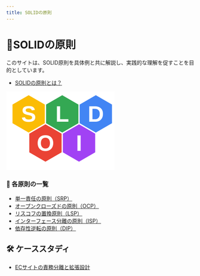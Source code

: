 ```yaml
---
title: SOLIDの原則
---
```




# 📘SOLIDの原則
このサイトは、SOLID原則を具体例と共に解説し、実践的な理解を促すことを目的としています。

- [SOLIDの原則とは？](solid-principles.md)

<img src="/images/solid.svg" alt="SOLIDの図" style="width: 290px; height: 210px; margin:auto;"/>


### 🔎 各原則の一覧

- [単一責任の原則（SRP）](./single-responsibility-principle.md)
- [オープンクローズドの原則（OCP）](./open-closed-principle.md)
- [リスコフの置換原則（LSP）](./liskov-substitution-principle.md)
- [インターフェース分離の原則（ISP）](./interface-segregation-principle.md)
- [依存性逆転の原則（DIP）](./dependency-inversion-principle.md)

## 🛠 ケーススタディ

- [ECサイトの責務分離と拡張設計](./practical-case-studies.md)
